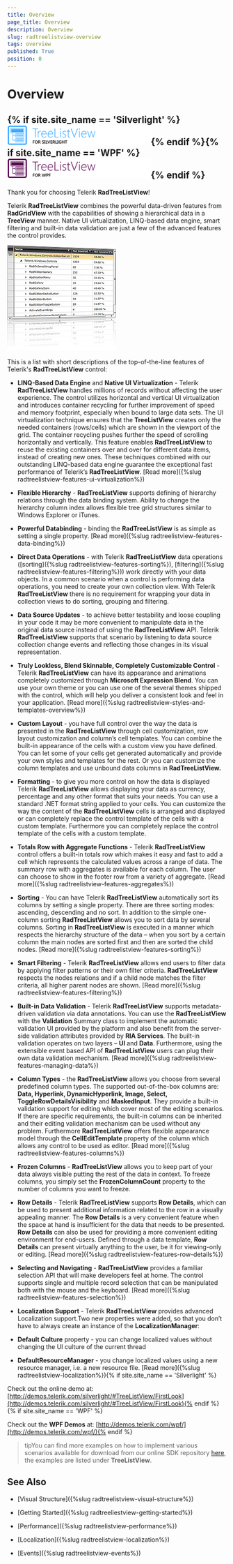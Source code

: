 ```yaml
---
title: Overview
page_title: Overview
description: Overview
slug: radtreelistview-overview
tags: overview
published: True
position: 0
---
```


# Overview



## {% if site.site_name == 'Silverlight' %}![](images/RadTreeListViewSl.png){% endif %}{% if site.site_name == 'WPF' %}![](images/RadTreeListViewWPF.png){% endif %}



Thank you for choosing Telerik __RadTreeListView__! 

Telerik __RadTreeListView__ combines the powerful data-driven features from __RadGridView__ with the capabilities of showing a hierarchical data in a __TreeView__ manner. Native UI virtualization, LINQ-based data engine, smart filtering and built-in data validation are just a few of the advanced features the control provides.

![](images/RadTreeListView_Overview_02.png)

This is a list with short descriptions of the top-of-the-line features of Telerik's __RadTreeListView__ control:

* __LINQ-Based Data Engine__ and __Native UI Virtualization__ - Telerik __RadTreeListView__ handles millions of records without affecting the user experience. The control utilizes horizontal and vertical UI virtualization and introduces container recycling for further improvement of speed and memory footprint, especially when bound to large data sets. The UI virtualization technique ensures that the __TreeListView__ creates only the needed containers (rows/cells) which are shown in the viewport of the grid. The container recycling pushes further the speed of scrolling horizontally and vertically. This feature enables __RadTreeListView__ to reuse the existing containers over and over for different data items, instead of creating new ones. These techniques combined with our outstanding LINQ-based data engine guarantee the exceptional fast performance of Telerik’s __RadTreeListView__. [Read more]({%slug radtreelistview-features-ui-virtualization%})

* __Flexible Hierarchy__ - __RadTreeListView__ supports defining of hierarchy relations through the data binding system. Ability to change the hierarchy column index allows flexible tree grid structures similar to Windows Explorer or iTunes.

* __Powerful Databinding__ - binding the __RadTreeListView__ is as simple as setting a single property. [Read more]({%slug radtreelistview-features-data-binding%})

* __Direct Data Operations__ - with Telerik __RadTreeListView__ data operations ([sorting]({%slug radtreelistview-features-sorting%}), [filtering]({%slug radtreelistview-features-filtering%})) work directly with your data objects. In a common scenario when a control is performing data operations, you need to create your own collection view. With Telerik __RadTreeListView__ there is no requirement for wrapping your data in collection views to do sorting, grouping and filtering.

* __Data Source Updates__ - to achieve better testability and loose coupling in your code it may be more convenient to manipulate data in the original data source instead of using the __RadTreeListView__ API. Telerik __RadTreeListView__ supports that scenario by listening to data source collection change events and reflecting those changes in its visual representation.

* __Truly Lookless, Blend Skinnable, Completely Customizable Control__ - Telerik __RadTreeListView__ can have its appearance and animations completely customized through __Microsoft Expression Blend__. You can use your own theme or you can use one of the several themes shipped with the control, which will help you deliver a consistent look and feel in your application. [Read more]({%slug radtreelistview-styles-and-templates-overview%})

* __Custom Layout__ - you have full control over the way the data is presented in the __RadTreeListView__ through cell customization, row layout customization and column’s cell templates. You can combine the built-in appearance of the cells with a custom view you have defined. You can let some of your cells get generated automatically and provide your own styles and templates for the rest. Or you can customize the column templates and use unbound data columns in __RadTreeListView.__

* __Formatting__ - to give you more control on how the data is displayed Telerik __RadTreeListView__ allows displaying your data as currency, percentage and any other format that suits your needs. You can use a standard .NET format string applied to your cells. You can customize the way the content of the __RadTreeListView__ cells is arranged and displayed or can completely replace the control template of the cells with a custom template. Furthermore you can completely replace the control template of the cells with a custom template. 

* __Totals Row with Aggregate Functions__ - Telerik __RadTreeListView__ control offers a built-in totals row which makes it easy and fast to add a cell which represents the calculated values across a range of data. The summary row with aggregates is available for each column. The user can choose to show in the footer row from a variety of aggregate. [Read more]({%slug radtreelistview-features-aggregates%})

* __Sorting__ - You can have Telerik __RadTreeListView__ automatically sort its columns by setting a single property. There are three sorting modes: ascending, descending and no sort. In addition to the simple one-column sorting __RadTreeListView__ allows you to sort data by several columns. Sorting in __RadTreeListView__ is executed in a manner which respects the hierarchy structure of the data – when you sort by a certain column the main nodes are sorted first and then are sorted the child nodes. [Read more]({%slug radtreelistview-features-sorting%})

* __Smart Filtering__ - Telerik __RadTreeListView__ allows end users to filter data by applying filter patterns or their own filter criteria. __RadTreeListView__ respects the nodes relations and if a child node matches the filter criteria, all higher parent nodes are shown. [Read more]({%slug radtreelistview-features-filtering%})

* __Built-in Data Validation__ - Telerik __RadTreeListView__ supports metadata-driven validation via data annotations. You can use the __RadTreeListView__ with the __Validation__ Summary class to implement the automatic validation UI provided by the platform and also benefit from the server-side validation attributes provided by __RIA Services__. The built-in validation operates on two layers – __UI__ and __Data__. Furthermore, using the extensible event based API of __RadTreeListView__ users can plug their own data validation mechanism. [Read more]({%slug radtreelistview-features-managing-data%})

* __Column Types__ - the __RadTreeListView__ allows you choose from several predefined column types. The supported out-of-the-box columns are: __Data, Hyperlink, DynamicHyperlink, Image, Select, ToggleRowDetailsVisibility__ and __MaskedInput__. They provide a built-in validation support for editing which cover most of the editing scenarios. If there are specific requirements, the built-in columns can be inherited and their editing validation mechanism can be used without any problem. Furthermore __RadTreeListView__ offers flexible appearance model through the __CellEditTemplate__ property of the column which allows any control to be used as editor. [Read more]({%slug radtreelistview-features-columns%})

* __Frozen Columns__ - __RadTreeListView__ allows you to keep part of your data always visible putting the rest of the data in context. To freeze columns, you simply set the __FrozenColumnCount__ property to the number of columns you want to freeze.

* __Row Details__ - Telerik __RadTreeListView__ supports __Row Details__, which can be used to present additional information related to the row in a visually appealing manner. The __Row Details__ is a very convenient feature when the space at hand is insufficient for the data that needs to be presented. __Row Details__ can also be used for providing a more convenient editing environment for end-users. Defined through a data template, __Row Details__ can present virtually anything to the user, be it for viewing-only or editing. [Read more]({%slug radtreelistview-features-row-details%})

* __Selecting and Navigating__ - __RadTreeListView__ provides a familiar selection API that will make developers feel at home. The control supports single and multiple record selection that can be manipulated both with the mouse and the keyboard. [Read more]({%slug radtreelistview-features-selection%})

* __Localization Support__ - Telerik __RadTreeListView__ provides advanced Localization support.Two new properties were added, so that you don’t have to always create an instance of the __LocalizationManager__:



* __Default Culture__ property -  you can change localized values without changing the UI culture of the current thread

* __DefaultResourceManager__  - you change localized values using a new resource manager, i.e. a new resource file. [Read more]({%slug radtreelistview-localization%}){% if site.site_name == 'Silverlight' %}

Check out the online demo at: [http://demos.telerik.com/silverlight/#TreeListView/FirstLook](http://demos.telerik.com/silverlight/#TreeListView/FirstLook){% endif %}{% if site.site_name == 'WPF' %}

Check out the __WPF Demos__ at: [http://demos.telerik.com/wpf/](http://demos.telerik.com/wpf/){% endif %}

>tipYou can find more examples on how to implement various scenarios available for download from our online SDK repository [here](https://github.com/telerik/xaml-sdk/), the examples are listed under __TreeListView__.
          

## See Also

 * [Visual Structure]({%slug radtreelistview-visual-structure%})

 * [Getting Started]({%slug radtreeliestview-getting-started%})

 * [Performance]({%slug radtreelistview-performance%})

 * [Localization]({%slug radtreelistview-localization%})

 * [Events]({%slug radtreelistview-events%})
